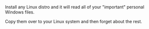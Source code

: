 Install any Linux distro and it will read all of your "important" personal Windows files.  
  
Copy them over to your Linux system and then forget about the rest.